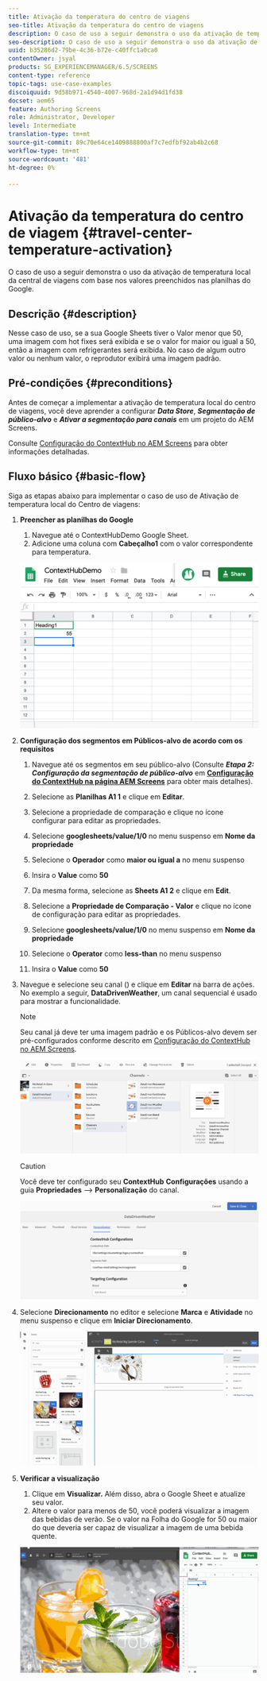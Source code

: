 ```yaml
---
title: Ativação da temperatura do centro de viagens
seo-title: Ativação da temperatura do centro de viagens
description: O caso de uso a seguir demonstra o uso da ativação de temperatura local da central de viagens com base nos valores preenchidos nas planilhas do Google.
seo-description: O caso de uso a seguir demonstra o uso da ativação de temperatura local da central de viagens com base nos valores preenchidos nas planilhas do Google.
uuid: b35286d2-79be-4c36-b72e-c40ffc1a0ca0
contentOwner: jsyal
products: SG_EXPERIENCEMANAGER/6.5/SCREENS
content-type: reference
topic-tags: use-case-examples
discoiquuid: 9d58b971-4540-4007-968d-2a1d94d1fd38
docset: aem65
feature: Authoring Screens
role: Administrator, Developer
level: Intermediate
translation-type: tm+mt
source-git-commit: 89c70e64ce1409888800af7c7edfbf92ab4b2c68
workflow-type: tm+mt
source-wordcount: '481'
ht-degree: 0%

---
```



# Ativação da temperatura do centro de viagem {#travel-center-temperature-activation}

O caso de uso a seguir demonstra o uso da ativação de temperatura local da central de viagens com base nos valores preenchidos nas planilhas do Google.

## Descrição {#description}

Nesse caso de uso, se a sua Google Sheets tiver o Valor menor que 50, uma imagem com hot fixes será exibida e se o valor for maior ou igual a 50, então a imagem com refrigerantes será exibida. No caso de algum outro valor ou nenhum valor, o reprodutor exibirá uma imagem padrão.

## Pré-condições {#preconditions}

Antes de começar a implementar a ativação de temperatura local do centro de viagens, você deve aprender a configurar ***Data Store***, ***Segmentação de público-alvo*** e ***Ativar a segmentação para canais*** em um projeto do AEM Screens.

Consulte [Configuração do ContextHub no AEM Screens](configuring-context-hub.md) para obter informações detalhadas.

## Fluxo básico {#basic-flow}

Siga as etapas abaixo para implementar o caso de uso de Ativação de temperatura local do Centro de viagens:

1. **Preencher as planilhas do Google**

   1. Navegue até o ContextHubDemo Google Sheet.
   1. Adicione uma coluna com **Cabeçalho1** com o valor correspondente para temperatura.

   ![screen_shot_2019-05-08at112911am](assets/screen_shot_2019-05-08at112911am.png)

1. **Configuração dos segmentos em Públicos-alvo de acordo com os requisitos**

   1. Navegue até os segmentos em seu público-alvo (Consulte ***Etapa 2: Configuração da segmentação de público-alvo*** em **[Configuração do ContextHub na página AEM Screens](configuring-context-hub.md)** para obter mais detalhes).

   1. Selecione as **Planilhas A1 1** e clique em **Editar**.

   1. Selecione a propriedade de comparação e clique no ícone configurar para editar as propriedades.
   1. Selecione **googlesheets/value/1/0** no menu suspenso em **Nome da propriedade**

   1. Selecione o **Operador** como **maior ou igual a** no menu suspenso

   1. Insira o **Value** como **50**

   1. Da mesma forma, selecione as **Sheets A1 2** e clique em **Edit**.

   1. Selecione a **Propriedade de Comparação - Valor** e clique no ícone de configuração para editar as propriedades.
   1. Selecione **googlesheets/value/1/0** no menu suspenso em **Nome da propriedade**

   1. Selecione o **Operator** como **less-than** no menu suspenso

   1. Insira o **Value** como **50**

1. Navegue e selecione seu canal () e clique em **Editar** na barra de ações. No exemplo a seguir, **DataDrivenWeather**, um canal sequencial é usado para mostrar a funcionalidade.

   >[!NOTE]
   >
   >Seu canal já deve ter uma imagem padrão e os Públicos-alvo devem ser pré-configurados conforme descrito em [Configuração do ContextHub no AEM Screens](configuring-context-hub.md).

   ![screen_shot_2019-05-08at113022am](assets/screen_shot_2019-05-08at113022am.png)

   >[!CAUTION]
   >
   >Você deve ter configurado seu **ContextHub** **Configurações** usando a guia **Propriedades** —> **Personalização** do canal.

   ![screen_shot_2019-05-08at114106am](assets/screen_shot_2019-05-08at114106am.png)

1. Selecione **Direcionamento** no editor e selecione **Marca** e **Atividade** no menu suspenso e clique em **Iniciar Direcionamento**.

   ![new_activity3](assets/new_activity3.gif)

1. **Verificar a visualização**

   1. Clique em **Visualizar.** Além disso, abra o Google Sheet e atualize seu valor.
   1. Altere o valor para menos de 50, você poderá visualizar a imagem das bebidas de verão. Se o valor na Folha do Google for 50 ou maior do que deveria ser capaz de visualizar a imagem de uma bebida quente.

   ![result3](assets/result3.gif)

